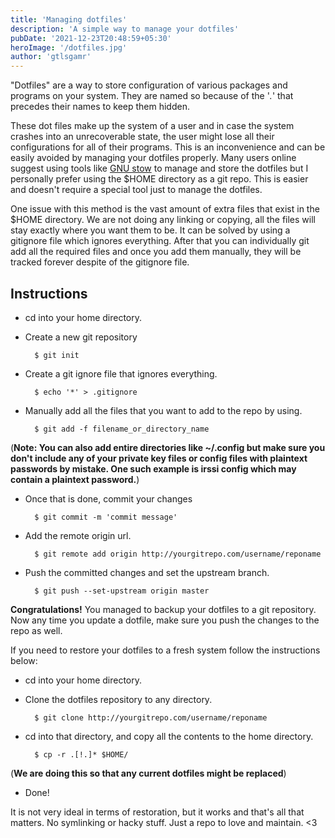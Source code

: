 ```yaml
---
title: 'Managing dotfiles'
description: 'A simple way to manage your dotfiles'
pubDate: '2021-12-23T20:48:59+05:30'
heroImage: '/dotfiles.jpg'
author: 'gtlsgamr'
---
```


"Dotfiles" are a way to store configuration of various packages and programs on your system. They are named so because of the '*.*' that precedes their names to keep them hidden.

These dot files make up the system of a user and in case the system crashes into an unrecoverable state, the user might lose all their configurations for all of their programs. This is an inconvenience and can be easily avoided by managing your dotfiles properly. Many users online suggest using tools like [GNU stow](https://www.gnu.org/software/stow/) to manage and store the dotfiles but I personally prefer using the $HOME directory as a git repo. This is easier and doesn't require a special tool just to manage the dotfiles.

One issue with this method is the vast amount of extra files that exist in the $HOME directory. We are not doing any linking or copying, all the files will stay exactly where you want them to be. It can be solved by using a gitignore file which ignores everything. After that you can individually git add all the required files and once you add them manually, they will be tracked forever despite of the gitignore file.

## Instructions

- cd into your home directory.
- Create a new git repository

        $ git init     

- Create a git ignore file that ignores everything.

        $ echo '*' > .gitignore     

- Manually add all the files that you want to add to the repo by using.

        $ git add -f filename_or_directory_name     

(**Note: You can also add entire directories like ~/.config but make sure you don't include any of your private key files or config files with plaintext passwords by mistake. One such example is irssi config which may contain a plaintext password.**)

- Once that is done, commit your changes

        $ git commit -m 'commit message'    

- Add the remote origin url.

        $ git remote add origin http://yourgitrepo.com/username/reponame    

- Push the committed changes and set the upstream branch.

        $ git push --set-upstream origin master    

**Congratulations!** You managed to backup your dotfiles to a git repository. Now any time you update a dotfile, make sure you push the changes to the repo as well.

If you need to restore your dotfiles to a fresh system follow the instructions below:

- cd into your home directory.
- Clone the dotfiles repository to any directory.

        $ git clone http://yourgitrepo.com/username/reponame    

- cd into that directory, and copy all the contents to the home directory.

        $ cp -r .[!.]* $HOME/     

(**We are doing this so that any current dotfiles might be replaced**)
- Done!

It is not very ideal in terms of restoration, but it works and that's all that matters. No symlinking or hacky stuff. Just a repo to love and maintain. <3